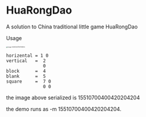 # HuaRongDao
A solution to China traditional little game HuaRongDao

Usage

<img src="/Users/weifuhe/Library/Application Support/typora-user-images/image-20230223112725904.png" alt="image-20230223112725904" style="zoom: 25%;" />

    horizental = 1 0            
    vertical   =  2
                  0
    block      =  4
    blank      =  5
    square     =  7 0
                  0 0

the image above serialized is 15510700400420204204

the demo runs as -m  15510700400420204204.

